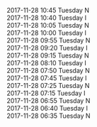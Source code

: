 2017-11-28 10:45 Tuesday  N  
2017-11-28 10:40 Tuesday  I  
2017-11-28 10:05 Tuesday  N  
2017-11-28 10:00 Tuesday  I  
2017-11-28 09:55 Tuesday  N  
2017-11-28 09:20 Tuesday  I  
2017-11-28 09:15 Tuesday  N  
2017-11-28 08:10 Tuesday  I  
2017-11-28 07:50 Tuesday  N  
2017-11-28 07:45 Tuesday  I  
2017-11-28 07:25 Tuesday  N  
2017-11-28 07:15 Tuesday  I  
2017-11-28 06:55 Tuesday  N  
2017-11-28 06:40 Tuesday  I  
2017-11-28 06:35 Tuesday  N  
